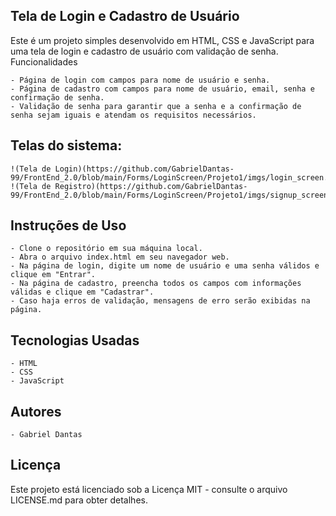 ## Tela de Login e Cadastro de Usuário

Este é um projeto simples desenvolvido em HTML, CSS e JavaScript para uma tela de login e cadastro de usuário com validação de senha.
Funcionalidades

    - Página de login com campos para nome de usuário e senha.
    - Página de cadastro com campos para nome de usuário, email, senha e confirmação de senha.
    - Validação de senha para garantir que a senha e a confirmação de senha sejam iguais e atendam os requisitos necessários.

## Telas do sistema:
    !(Tela de Login)(https://github.com/GabrielDantas-99/FrontEnd_2.0/blob/main/Forms/LoginScreen/Projeto1/imgs/login_screen.png)
    !(Tela de Registro)(https://github.com/GabrielDantas-99/FrontEnd_2.0/blob/main/Forms/LoginScreen/Projeto1/imgs/signup_screen.png)

## Instruções de Uso

    - Clone o repositório em sua máquina local.
    - Abra o arquivo index.html em seu navegador web.
    - Na página de login, digite um nome de usuário e uma senha válidos e clique em "Entrar".
    - Na página de cadastro, preencha todos os campos com informações válidas e clique em "Cadastrar".
    - Caso haja erros de validação, mensagens de erro serão exibidas na página.

## Tecnologias Usadas

    - HTML
    - CSS
    - JavaScript

## Autores

    - Gabriel Dantas

## Licença

Este projeto está licenciado sob a Licença MIT - consulte o arquivo LICENSE.md para obter detalhes.